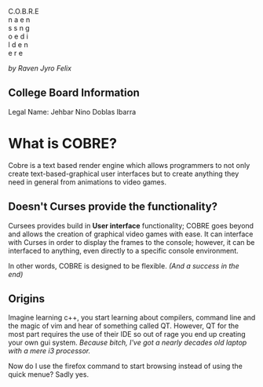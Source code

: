  C.O.B.R.E  
   n a e n  
   s s n g  
   o e d i  
   l d e n  
   e   r e  

_by Raven Jyro Felix_

College Board Information
-------------------------
Legal Name: Jehbar Nino Doblas Ibarra

What is COBRE?
==============
Cobre is a text based render engine which allows programmers to not only
create text-based-graphical user interfaces but to create anything they need in general
from animations to video games.

## Doesn't Curses provide the functionality?
Cursees provides build in __User interface__ functionality; COBRE goes beyond and allows
the creation of graphical video games with ease. It can interface with Curses in order to
display the frames to the console; however, it can be interfaced to anything, even directly
to a specific console environment.

In other words, COBRE is designed to be flexible. _(And a success in the end)_

Origins
-------
Imagine learning c++, you start learning about compilers, command line and the magic of vim and hear of something called
QT. However, QT for the most part requires the use of their IDE so out of rage you end up creating your own gui system. _Because bitch, I've got a nearly decades old laptop with a mere i3 processor._ 

Now do I use the firefox command to start browsing instead of using the quick menue? Sadly yes.
